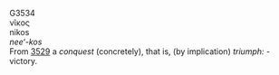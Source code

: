 <body>
  <p>G3534<br>  νῖκος  <br> nikos  <br><i>nee‘-kos </i><br>From <a href="g3529.htm">3529</a>  a <i>conquest</i> (concretely), that is, (by implication) <i>triumph:</i> - victory.<br></p>
 </body>